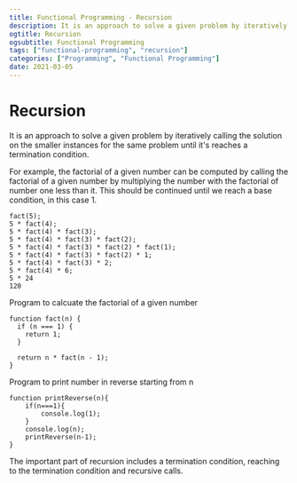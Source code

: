 ```yaml
---
title: Functional Programming - Recursion
description: It is an approach to solve a given problem by iteratively calling the solution on the smaller instances for the same problem until it's reaches a termination condition.
ogtitle: Recursion
ogsubtitle: Functional Programming
tags: ["functional-programming", "recursion"]
categories: ["Programming", "Functional Programming"]
date: 2021-03-05
---
```


# Recursion

It is an approach to solve a given problem by iteratively calling the solution on the smaller instances for the same problem until it's reaches a termination condition.

For example, the factorial of a given number can be computed by calling the factorial of a given number by multiplying the number with the factorial of number one less than it. This should be continued until we reach a base condition, in this case 1.

```
fact(5);
5 * fact(4);
5 * fact(4) * fact(3);
5 * fact(4) * fact(3) * fact(2);
5 * fact(4) * fact(3) * fact(2) * fact(1);
5 * fact(4) * fact(3) * fact(2) * 1;
5 * fact(4) * fact(3) * 2;
5 * fact(4) * 6;
5 * 24
120
```

Program to calcuate the factorial of a given number

```
function fact(n) {
  if (n === 1) {
    return 1;
  }

  return n * fact(n - 1);
}
```

Program to print number in reverse starting from n

```
function printReverse(n){
    if(n===1){
        console.log(1);
    }
    console.log(n);
    printReverse(n-1);
}
```

The important part of recursion includes a termination condition, reaching to the termination condition and recursive calls.
